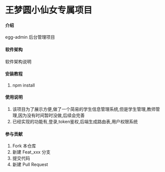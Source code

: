# 王梦圆小仙女专属项目

#### 介绍
egg-admin 后台管理项目

#### 软件架构
软件架构说明


#### 安装教程

1.  npm install

#### 使用说明

1.  该项目为了展示方便,做了一个简易的学生信息管理系统,但是学生管理,教师管理,因为没有时间暂时没做,后续会完善
2.  已经实现的功能有,登录,token鉴权,后端生成路由表,用户权限系统

#### 参与贡献

1.  Fork 本仓库
2.  新建 Feat_xxx 分支
3.  提交代码
4.  新建 Pull Request




